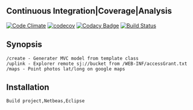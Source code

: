 ## Continuous Integration|Coverage|Analysis
 [![Code Climate](https://codeclimate.com/github/llyppi/tools.png)](https://codeclimate.com/github/llyppi/tools)
[![codecov](https://codecov.io/gh/llyppi/tools/branch/master/graph/badge.svg)](https://codecov.io/gh/llyppi/tools)
[![Codacy Badge](https://api.codacy.com/project/badge/Grade/7c7334e6f740470fbe6920c4c974ff0b)](https://www.codacy.com/app/llyppi/tools?utm_source=github.com&amp;utm_medium=referral&amp;utm_content=llyppi/tools&amp;utm_campaign=Badge_Grade) 
[![Build Status](https://travis-ci.org/llyppi/polls.svg?branch=master)](https://travis-ci.org/llyppi/tools)

## Synopsis  
    /create - Generater MVC model from template class
    /uplink - Explorer remote sj://bucket from /WEB-INF/accessGrant.txt
    /maps - Point photos lat/long on google maps
    

## Installation
    Build project,Netbeas,Eclipse
